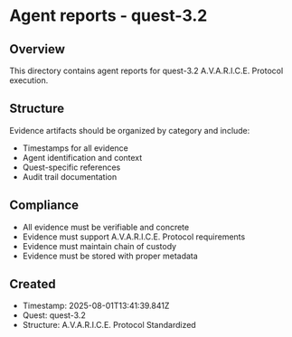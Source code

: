 # Agent reports - quest-3.2

## Overview

This directory contains agent reports for quest-3.2 A.V.A.R.I.C.E. Protocol execution.

## Structure

Evidence artifacts should be organized by category and include:

- Timestamps for all evidence
- Agent identification and context
- Quest-specific references
- Audit trail documentation

## Compliance

- All evidence must be verifiable and concrete
- Evidence must support A.V.A.R.I.C.E. Protocol requirements
- Evidence must maintain chain of custody
- Evidence must be stored with proper metadata

## Created

- Timestamp: 2025-08-01T13:41:39.841Z
- Quest: quest-3.2
- Structure: A.V.A.R.I.C.E. Protocol Standardized
